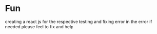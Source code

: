 # Fun
creating a react js for the respective testing and fixing error in the error if needed please feel to fix and help
